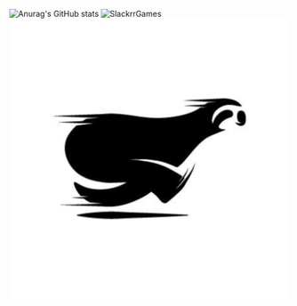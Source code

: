 ![Anurag's GitHub stats](https://github-readme-stats.vercel.app/api?username=ublockedslackrr&show_icons=true&theme=dracula)
![SlackrrGames](https://github.io/image?repo=ublockedslackrr/slackrrgames.png)
<a href="https://ublockedslackrr.github.io./"><img src="slackrr.png"></a>
